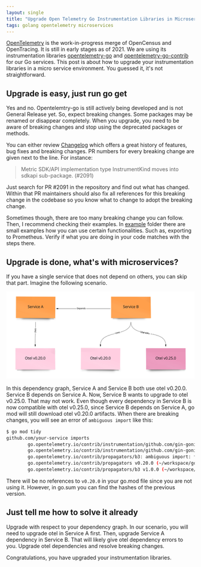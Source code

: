 ```yaml
---
layout: single
title: "Upgrade Open Telemetry Go Instrumentation Libraries in Microservices"
tags: golang opentelemetry microservices
---
```


[OpenTelemetry](https://opentelemetry.io/) is the work-in-progress merge of
OpenCensus and OpenTracing. It is still in early stages as of 2021. We are using
its instrumentation libraries
[opentelemetry-go](https://github.com/open-telemetry/opentelemetry-go) and
[opentelemetry-go-contrib](https://github.com/open-telemetry/opentelemetry-go-contrib/)
for our Go services. This post is about how to upgrade your instrumentation
libraries in a micro service environment. You guessed it, it's not
straightforward.

## Upgrade is easy, just run go get

Yes and no. Opentelemtry-go is still actively being developed and is not General
Release yet. So, expect breaking changes. Some packages may be renamed or
disappear completely. When you upgrade, you need to be aware of breaking changes
and stop using the deprecated packages or methods.

You can either review
[Changelog](https://github.com/open-telemetry/opentelemetry-go/blob/main/CHANGELOG.md)
which offers a great history of features, bug fixes and breaking changes. PR
numbers for every breaking change are given next to the line. For instance:

> Metric SDK/API implementation type InstrumentKind moves into sdkapi sub-package. (#2091)

Just search for PR #2091 in the repository and find out what has changed. Within
that PR maintainers should also fix all references for this breaking change in
the codebase so you know what to change to adopt the breaking change.

Sometimes though, there are too many breaking change you can follow. Then, I
recommend checking their examples. In
[example](https://github.com/open-telemetry/opentelemetry-go/tree/main/example)
folder there are small examples how you can use certain functionalities. Such as,
exporting to Prometheus. Verify if what you are doing in your code matches with
the steps there.

## Upgrade is done, what's with microservices?

If you have a single service that does not depend on others, you can skip that
part. Imagine the following scenario.

![Service Dependency](/assets/2021-10-23-service-dependency.jpg)

In this dependency graph, Service A and Service B both use otel v0.20.0.
Service B depends on Service A. Now, Service B wants to upgrade to otel v0.25.0.
That may not work. Even though every dependency in Service B is now compatible
with otel v0.25.0, since Service B depends on Service A, go mod will still
download otel v0.20.0 artifacts. When there are breaking changes, you will see
an error of `ambiguous import` like this:

```sh
$ go mod tidy
github.com/your-service imports
        go.opentelemetry.io/contrib/instrumentation/github.com/gin-gonic/gin/otelgin tested by
        go.opentelemetry.io/contrib/instrumentation/github.com/gin-gonic/gin/otelgin.test imports
        go.opentelemetry.io/contrib/propagators/b3: ambiguous import: found package go.opentelemetry.io/contrib/propagators/b3 in multiple modules:
        go.opentelemetry.io/contrib/propagators v0.20.0 (~/workspace/gow/pkg/mod/go.opentelemetry.io/contrib/propagators@v0.20.0/b3)
        go.opentelemetry.io/contrib/propagators/b3 v1.0.0 (~/workspace/gow/pkg/mod/go.opentelemetry.io/contrib/propagators/b3@v1.0.0)
```

There will be no references to `v0.20.0` in your go.mod file since you are not
using it. However, in go.sum you can find the hashes of the previous version.

## Just tell me how to solve it already

Upgrade with respect to your dependency graph. In our scenario, you will need to
upgrade otel in Service A first. Then, upgrade Service A dependency in Service
B. That will likely give otel dependency errors to you. Upgrade otel
dependencies and resolve breaking changes.

Congratulations, you have upgraded your instrumentation libraries.
